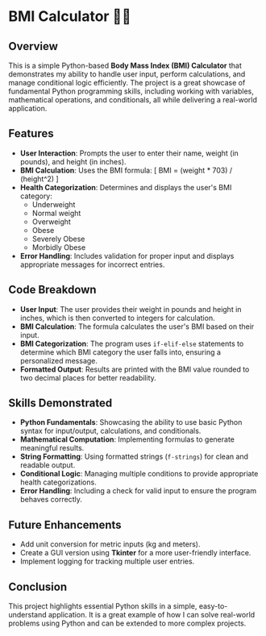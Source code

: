 # BMI Calculator 🏋️‍♂️

## Overview
This is a simple Python-based **Body Mass Index (BMI) Calculator** that demonstrates my ability to handle user input, perform calculations, and manage conditional logic efficiently. The project is a great showcase of fundamental Python programming skills, including working with variables, mathematical operations, and conditionals, all while delivering a real-world application.

## Features
- **User Interaction**: Prompts the user to enter their name, weight (in pounds), and height (in inches).
- **BMI Calculation**: Uses the BMI formula:
  \[
  BMI = (weight * 703) / (height^2)
  \]
- **Health Categorization**: Determines and displays the user's BMI category:
  - Underweight
  - Normal weight
  - Overweight
  - Obese
  - Severely Obese
  - Morbidly Obese
- **Error Handling**: Includes validation for proper input and displays appropriate messages for incorrect entries.

## Code Breakdown
- **User Input**: The user provides their weight in pounds and height in inches, which is then converted to integers for calculation.
- **BMI Calculation**: The formula calculates the user's BMI based on their input.
- **BMI Categorization**: The program uses `if-elif-else` statements to determine which BMI category the user falls into, ensuring a personalized message.
- **Formatted Output**: Results are printed with the BMI value rounded to two decimal places for better readability.

## Skills Demonstrated
- **Python Fundamentals**: Showcasing the ability to use basic Python syntax for input/output, calculations, and conditionals.
- **Mathematical Computation**: Implementing formulas to generate meaningful results.
- **String Formatting**: Using formatted strings (`f-strings`) for clean and readable output.
- **Conditional Logic**: Managing multiple conditions to provide appropriate health categorizations.
- **Error Handling**: Including a check for valid input to ensure the program behaves correctly.

## Future Enhancements
- Add unit conversion for metric inputs (kg and meters).
- Create a GUI version using **Tkinter** for a more user-friendly interface.
- Implement logging for tracking multiple user entries.

## Conclusion
This project highlights essential Python skills in a simple, easy-to-understand application. It is a great example of how I can solve real-world problems using Python and can be extended to more complex projects.
